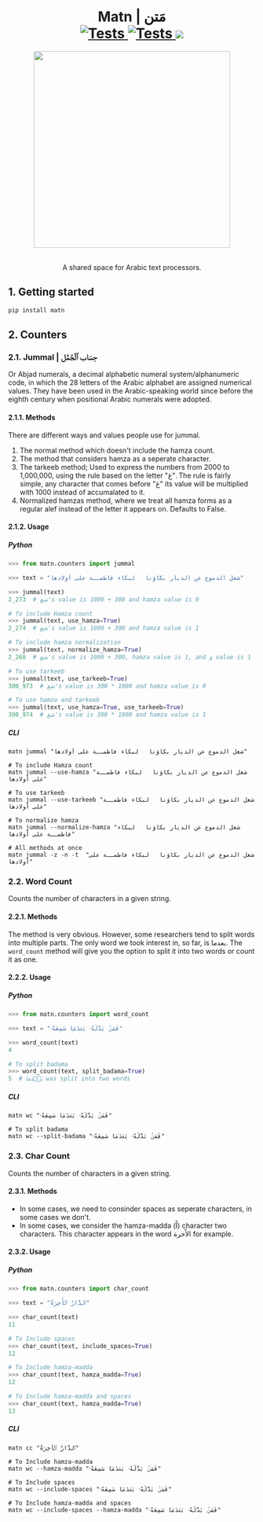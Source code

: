 
<h1 align="center">
  Matn | مَتن
  <br>
  <a href="https://github.com/iamjazzar/matn/actions/workflows/ci.yml">
    <img style="max-width: 100%;" alt="Tests" src="https://github.com/iamjazzar/matn/actions/workflows/ci.yml/badge.svg" />
  </a>
  <a href="https://badge.fury.io/py/matn">
    <img style="max-width: 100%;" alt="Tests" src="https://badge.fury.io/py/matn.svg" />
  </a>
  <a href="https://github.com/iamjazzar/matn/actions/workflows/codeql-analysis.yml">
    <img src="https://github.com/iamjazzar/matn/actions/workflows/codeql-analysis.yml/badge.svg" />
  </a>
</h1>
<p align="center">
  <a href="https://www.ahmedjazzar.com/">
  <picture>
      <source srcset="https://user-images.githubusercontent.com/11036472/172036047-b60ad299-e30f-4a16-85f7-645d95edd1b8.png" media="(prefers-color-scheme: dark)" />
      <img width="400" id="screenshot" src="https://user-images.githubusercontent.com/11036472/172036055-b0a9c55c-3986-411d-955f-790130c49c27.png" />
    </picture>
  </a>
</p>
<p align="center">
  <br>
    A shared space for Arabic text processors.
  <br>
</p>


## 1. Getting started

```bash
pip install matn
```
## 2. Counters
### 2.1. Jummal | حِسَاب ٱلْجُمَّل
Or Abjad numerals, a decimal alphabetic numeral system/alphanumeric code, in which the 28 letters of the Arabic alphabet are assigned numerical values. They have been used in the Arabic-speaking world since before the eighth century when positional Arabic numerals were adopted.

#### 2.1.1. Methods
There are different ways and values people use for jummal.
1. The normal method which doesn't include the hamza count.
1. The method that considers hamza as a seperate character.
1. The tarkeeb method; Used to express the numbers from 2000 to 1,000,000, using the rule based on the letter "غ". The rule is fairly simple, any character that comes before "غ" its value will be multiplied with 1000 instead of accumalated to it.
1. Normalized hamzas method, where we treat all hamza forms as a regular alef instead of the letter it appears on. Defaults to False.

#### 2.1.2. Usage
##### Python
```python
>>> from matn.counters import jummal

>>> text = "شغل الدموع عن الديار بكاؤنا   لبكاء فاطمــة على أولادها"

>>> jummal(text)
2_273  # شغ's value is 1000 + 300 and hamza value is 0

# To include Hamza count
>>> jummal(text, use_hamza=True)
2_274  # شغ's value is 1000 + 300 and hamza value is 1

# To include hamza normalization
>>> jummal(text, normalize_hamza=True)
2_268  # شغ's value is 1000 + 300, hamza value is 1, and ؤ value is 1

# To use tarkeeb
>>> jummal(text, use_tarkeeb=True)
300_973  # شغ's value is 300 * 1000 and hamza value is 0

# To use hamza and tarkeeb
>>> jummal(text, use_hamza=True, use_tarkeeb=True)
300_974  # شغ's value is 300 * 1000 and hamza value is 1
```

##### CLI
```shell
matn jummal "شغل الدموع عن الديار بكاؤنا   لبكاء فاطمــة على أولادها"

# To include Hamza count
matn jummal --use-hamza "شغل الدموع عن الديار بكاؤنا   لبكاء فاطمــة على أولادها"

# To use tarkeeb
matn jummal --use-tarkeeb "شغل الدموع عن الديار بكاؤنا   لبكاء فاطمــة على أولادها"

# To normalize hamza
matn jummal --normalize-hamza "شغل الدموع عن الديار بكاؤنا   لبكاء فاطمــة على أولادها"

# All methods at once
matn jummal -z -n -t  "شغل الدموع عن الديار بكاؤنا   لبكاء فاطمــة على أولادها"
```

### 2.2. Word Count
Counts the number of characters in a given string.

#### 2.2.1. Methods
The method is very obvious. However, some researchers tend to split words into multiple parts. The only word we took interest in, so far, is بعدما. The `word_count` method will give you the option to split it into two words or count it as one.

#### 2.2.2. Usage
##### Python
```python
>>> from matn.counters import word_count

>>> text = "فَمَنۢ بَدَّلَهُۥ بَعۡدَمَا سَمِعَهُۥ"

>>> word_count(text)
4

# To split badama
>>> word_count(text, split_badama=True)
5  # بَعۡدَمَا was split into two words
```

##### CLI
```shell
matn wc "فَمَنۢ بَدَّلَهُۥ بَعۡدَمَا سَمِعَهُۥ"

# To split badama
matn wc --split-badama "فَمَنۢ بَدَّلَهُۥ بَعۡدَمَا سَمِعَهُۥ"
```

### 2.3. Char Count
Counts the number of characters in a given string.

#### 2.3.1. Methods
- In some cases, we need to consinder spaces as seperate characters, in some cases we don't.
- In some cases, we consider the hamza-madda (أٓ) character two characters. This character appears in the word الأٓخرة for example.

#### 2.3.2. Usage
##### Python
```python
>>> from matn.counters import char_count

>>> text = "ٱلدَّارُ ٱلۡأٓخِرَةُ"

>>> char_count(text)
11

# To Include spaces
>>> char_count(text, include_spaces=True)
12

# To Include hamza-madda
>>> char_count(text, hamza_madda=True)
12

# To Include hamza-madda and spaces
>>> char_count(text, hamza_madda=True)
13
```

##### CLI
```shell
matn cc "ٱلدَّارُ ٱلۡأٓخِرَةُ"

# To Include hamza-madda
matn wc --hamza-madda "فَمَنۢ بَدَّلَهُۥ بَعۡدَمَا سَمِعَهُۥ"

# To Include spaces
matn wc --include-spaces "فَمَنۢ بَدَّلَهُۥ بَعۡدَمَا سَمِعَهُۥ"

# To Include hamza-madda and spaces
matn wc --include-spaces --hamza-madda "فَمَنۢ بَدَّلَهُۥ بَعۡدَمَا سَمِعَهُۥ"
```
